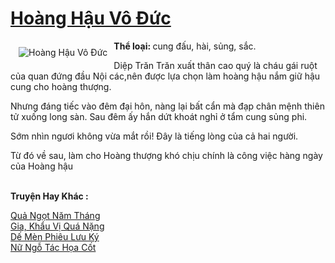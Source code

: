 <a href="https://utruyen.com/hoang-hau-vo-duc/17823/" title="Hoàng Hậu Vô Đức"><h1>Hoàng Hậu Vô Đức</h1></a><div style="display:table"><img align="right" style="float: left; padding: 10px;" src="https://utruyen.com/images/story/200x260/hoang-hau-vo-duc.jpg" alt="Hoàng Hậu Vô Đức"><b>Thể loại: </b>cung đấu, hài, sủng, sắc.<p></p>Diệp Trăn Trăn xuất thân cao quý là cháu gái ruột của quan đứng đầu Nội các,nên được lựa chọn làm hoàng hậu nắm giữ hậu cung cho hoàng thượng. <p></p>Nhưng đáng tiếc vào đêm đại hôn, nàng lại bất cẩn mà đạp chân mệnh thiên tử xuống long sàn. Sau đêm ấy hắn dứt khoát nghỉ ở tẩm cung sủng phi.<p></p>Sớm nhìn ngươi không vừa mắt rồi! Đây là tiếng lòng của cả hai người.<p></p>Từ đó về sau, làm cho Hoàng thượng khó chịu chính là công việc hàng ngày của Hoàng hậu</div><p><br><b>Truyện Hay Khác :</b></p><a href="https://utruyen.com/qua-ngot-nam-thang/18596/" alt="Quả Ngọt Năm Tháng">Quả Ngọt Năm Tháng</a><br/><a href="https://github.com/quanluxury/truyenhot/tree/master/truyenhay/16827/" alt="Gia, Khẩu Vị Quá Nặng">Gia, Khẩu Vị Quá Nặng</a><br/><a href="https://truyenhot2020.wordpress.com/2019/12/11/de-men-phieu-luu-ky/" alt="Dế Mèn Phiêu Lưu Ký">Dế Mèn Phiêu Lưu Ký</a><br/><a href="https://www.flickr.com/photos/184340401@N07/48818582028/" alt="Nữ Ngỗ Tác Họa Cốt">Nữ Ngỗ Tác Họa Cốt</a><br/>